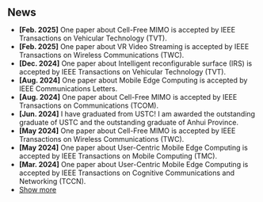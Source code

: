 <h1 id="news"></h1>

<h2 style="margin: 60px 0px 10px;">News</h2>

<ul>
  <li><strong>[Feb. 2025]</strong> One paper about Cell-Free MIMO is accepted by IEEE Transactions on Vehicular Technology (TVT).</li>

  <li><strong>[Feb. 2025]</strong> One paper about VR Video Streaming is accepted by IEEE Transactions on Wireless Communications (TWC).</li>

  <li><strong>[Dec. 2024]</strong> One paper about Intelligent reconfigurable surface (IRS) is accepted by IEEE Transactions on Vehicular Technology (TVT).</li>

  <li><strong>[Aug. 2024]</strong> One paper about Mobile Edge Computing is accepted by IEEE Communications Letters.</li>
 
  <li><strong>[Aug. 2024]</strong> One paper about Cell-Free MIMO is accepted by IEEE Transactions on Communications (TCOM).</li>

  <li><strong>[Jun. 2024]</strong> I have graduated from USTC! I am awarded the outstanding graduate of USTC and the outstanding graduate of Anhui Province.</li>

  <li><strong>[May 2024]</strong> One paper about Cell-Free MIMO is accepted by IEEE Transactions on Wireless Communications (TWC).</li>

  <li><strong>[May 2024]</strong> One paper about User-Centric Mobile Edge Computing is accepted by IEEE Transactions on Mobile Computing (TMC).</li>

  <li><strong>[Mar. 2024]</strong> One paper about User-Centric Mobile Edge Computing is accepted by IEEE Transactions on Cognitive Communications and Networking (TCCN).</li>






  
<li> <a href="javascript:toggle_vis('newsmore')">Show more</a> </li>
<div id="newsmore" style="display:none"> 
  <li><strong>[Feb. 2024]</strong> One paper about Cross-Layer Optimization in URLLC is accepted by IEEE Transactions on Communications (TCOM).</li>

  <li><strong>[Feb. 2024]</strong> One paper about Mobile Edge Computing is accepted by IEEE Transactions on Vehicular Technology (TVT).</li>

  <li><strong>[Jan. 2024]</strong> One paper about URLLC is accepted by IEEE Transactions on Wireless Communications (TWC).</li>

  <li><strong>[Oct. 2023]</strong> I am awarded the National Scholarship.</li>

  <li><strong>[Sep. 2023]</strong> One paper about User-Centric Mobile Edge Computing is accepted by IEEE Transactions on Mobile Computing (TMC).</li>

  <li><strong>[Aug. 2023]</strong> One paper about NOMA-based xURLLC is accepted by IEEE Communications Magazine.</li>

  <li><strong>[Jun. 2023]</strong> Next semester I will join the Department of Electrical and Computer Engineering at UC San Diego as a visiting graduate student.</li>

  <li><strong>[Dec. 2022]</strong> One paper about User-Centric Mobile Edge Computing is accepted by IEEE Communications Magazine.</li>

  <li><strong>[Jun. 2022]</strong> I will join the Broadband Communications Lab at UC Santa Cruz as a summer research intern.</li>

  <li><strong>[Sep. 2021]</strong> I have graduated from XDU! I am awarded the outstanding graduate of XDU.</li>

  <li><strong>[Oct. 2020]</strong> I am awarded the National Scholarship.</li>

  <li><strong>[Oct. 2019]</strong> I am awarded the National Scholarship.</li>

</div>

</ul>
